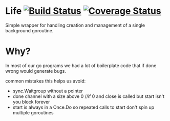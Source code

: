# Life [![Build Status](https://travis-ci.org/vrecan/death.svg?branch=master)](https://travis-ci.org/vrecan/death) [![Coverage Status](https://coveralls.io/repos/github/vrecan/life/badge.svg?branch=master)](https://coveralls.io/github/vrecan/life?branch=master)

Simple wrapper for handling creation and management of a single background goroutine.

# Why?
In most of our go programs we had a lot of boilerplate code that if done wrong would generate bugs.


common mistakes this helps us avoid:
* sync.Waitgroup without a pointer
* done channel with a size above 0 //if 0 and close is called but start isn't you block forever
* start is always in a Once.Do so repeated calls to start don't spin up multiple goroutines
